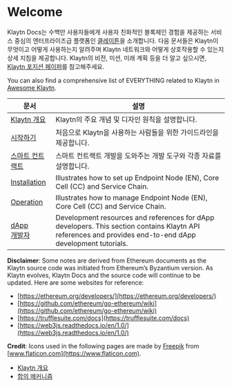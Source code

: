 # Welcome

Klaytn Docs는 수백만 사용자들에게 사용자 친화적인 블록체인 경험을 제공하는 서비스 중심의 엔터프라이즈급 플랫폼인 [클레이튼](https://www.klaytn.com)을 소개합니다. 다음 문서들은 Klaytn이 무엇이고 어떻게 사용하는지 알려주며 Klaytn 네트워크와 어떻게 상호작용할 수 있는지 상세 지침을 제공합니다. Klaytn의 비전, 미션, 미래 계획 등을 더 알고 싶으시면, [Klaytn 포지션 페이퍼](https://www.klaytn.com/Klaytn_PositionPaper_V2.1.0.pdf)를 참고해주세요.

You can also find a comprehensive list of EVERYTHING related to Klaytn in [Awesome Klaytn](https://github.com/klaytn/awesome-klaytn).

| 문서                                  | 설명                                                                                                                                                        |
| ----------------------------------- | --------------------------------------------------------------------------------------------------------------------------------------------------------- |
| [Klaytn 개요](klaytn/)                | Klaytn의 주요 개념 및 디자인 원칙을 설명합니다.                                                                                                                            |
| [시작하기](getting-started/)            | 처음으로 Klaytn을 사용하는 사람들을 위한 가이드라인을 제공합니다.                                                                                                                   |
| [스마트 컨트랙트](smart-contract/)         | 스마트 컨트랙트 개발을 도와주는 개발 도구와 각종 자료를 설명합니다.                                                                                                                    |
| [Installation](installation-guide/) | Illustrates how to set up Endpoint Node (EN), Core Cell (CC) and Service Chain.                                                                           |
| [Operation](operation-guide/)       | Illustrates how to manage Endpoint Node (EN), Core Cell (CC) and Service Chain.                                                                           |
| [dApp<br>개발자](dapp/)          | Development resources and references for dApp developers. This section contains Klaytn API references and provides end-to-end dApp development tutorials. |

**Disclaimer**: Some notes are derived from Ethereum documents as the Klaytn source code was initiated from Ethereum’s Byzantium version. As Klaytn evolves, Klaytn Docs and the source code will continue to be updated. Here are some websites for reference:

* [https://ethereum.org/developers/](https://ethereum.org/developers/)
* [https://github.com/ethereum/go-ethereum/wiki](https://github.com/ethereum/go-ethereum/wiki)
* [https://trufflesuite.com/docs](https://trufflesuite.com/docs)
* [https://web3js.readthedocs.io/en/1.0/](https://web3js.readthedocs.io/en/1.0/)

**Credit**: Icons used in the following pages are made by [Freepik](https://www.flaticon.com/authors/freepik) from [www.flaticon.com](https://www.flaticon.com).

* [Klaytn 개요](klaytn/)
* [합의 메커니즘](klaytn/design/consensus-mechanism.md)
